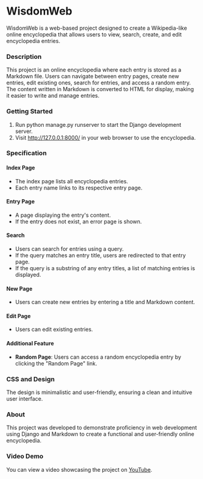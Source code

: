 # WisdomWeb

WisdomWeb is a web-based project designed to create a Wikipedia-like online encyclopedia that allows users to view, search, create, and edit encyclopedia entries.

### Description

This project is an online encyclopedia where each entry is stored as a Markdown file. Users can navigate between entry pages, create new entries, edit existing ones, search for entries, and access a random entry. The content written in Markdown is converted to HTML for display, making it easier to write and manage entries.

### Getting Started

1. Run python manage.py runserver to start the Django development server.
2. Visit http://127.0.0.1:8000/ in your web browser to use the encyclopedia.

### Specification

#### Index Page

- The index page lists all encyclopedia entries.
- Each entry name links to its respective entry page.

#### Entry Page

- A page displaying the entry's content.
- If the entry does not exist, an error page is shown.

#### Search

- Users can search for entries using a query.
- If the query matches an entry title, users are redirected to that entry page.
- If the query is a substring of any entry titles, a list of matching entries is displayed.

#### New Page

- Users can create new entries by entering a title and Markdown content.

#### Edit Page

- Users can edit existing entries.

#### Additional Feature

- **Random Page**: Users can access a random encyclopedia entry by clicking the "Random Page" link.

### CSS and Design

The design is minimalistic and user-friendly, ensuring a clean and intuitive user interface.

### About

This project was developed to demonstrate proficiency in web development using Django and Markdown to create a functional and user-friendly online encyclopedia.

### Video Demo

You can view a video showcasing the project on [YouTube](https://www.youtube.com/watch?v=1-uYDiCR_tw).
